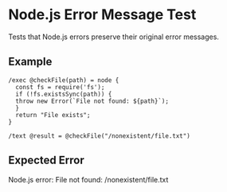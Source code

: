 # Node.js Error Message Test

Tests that Node.js errors preserve their original error messages.

## Example

```mlld
/exec @checkFile(path) = node {
  const fs = require('fs');
  if (!fs.existsSync(path)) {
  throw new Error(`File not found: ${path}`);
  }
  return "File exists";
}

/text @result = @checkFile("/nonexistent/file.txt")
```

## Expected Error

Node.js error: File not found: /nonexistent/file.txt